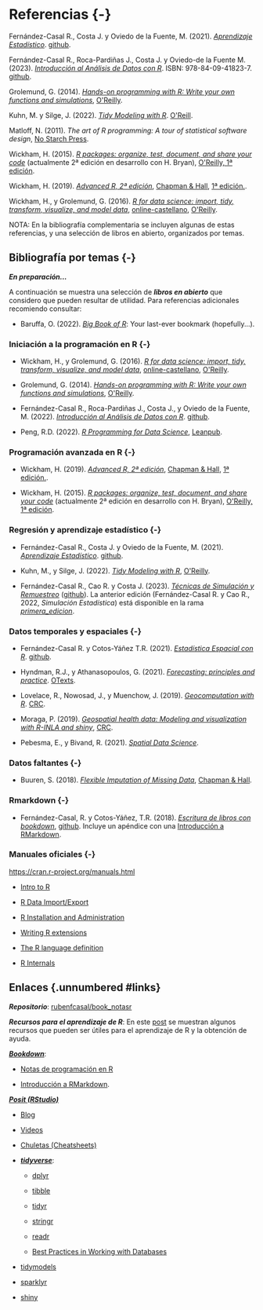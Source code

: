 # Referencias {-}

Fernández-Casal R., Costa J. y Oviedo de la Fuente, M. (2021). *[Aprendizaje Estadístico](https://rubenfcasal.github.io/aprendizaje_estadistico)*. [github](https://github.com/rubenfcasal/aprendizaje_estadistico).

Fernández-Casal R., Roca-Pardiñas J., Costa J. y Oviedo-de la Fuente M. (2023). *[Introducción al Análisis de Datos con R](https://rubenfcasal.github.io/intror)*. ISBN: 978-84-09-41823-7. [github](https://github.com/rubenfcasal/intror).

Grolemund, G. (2014). *[Hands-on programming with R: Write your own functions and simulations](https://rstudio-education.github.io/hopr)*, [O'Reilly](http://shop.oreilly.com/product/0636920028574.do).

Kuhn, M. y Silge, J. (2022). *[Tidy Modeling with R](https://www.tmwr.org)*. [O'Reill](https://amzn.to/35Hn96s).

Matloff, N. (2011). *The art of R programming: A tour of statistical software design*, [No Starch Press](https://www.nostarch.com/artofr.htm).

Wickham, H. (2015). *[R packages: organize, test, document, and share your code](http://r-pkgs.had.co.nz/)* (actualmente 2ª edición en desarrollo con H. Bryan), [O'Reilly, 1ª edición](http://shop.oreilly.com/product/0636920034421.do).

Wickham, H. (2019). *[Advanced R, 2ª edición](https://adv-r.hadley.nz/)*, [Chapman & Hall](https://www.amazon.com/dp/0815384572), [1ª edición.](http://adv-r.had.co.nz/).

Wickham, H., y Grolemund, G. (2016). *[R for data science: import, tidy, transform, visualize, and model data](http://r4ds.had.co.nz)*, [online-castellano](https://es.r4ds.hadley.nz), [O'Reilly](http://shop.oreilly.com/product/0636920034407.do).


NOTA: En la bibliografía complementaria se incluyen algunas de estas referencias, y una selección de libros en abierto, organizados por temas.


## Bibliografía por temas {-}

***En preparación...***

A continuación se muestra una selección de ***libros en abierto*** que considero que pueden resultar de utilidad.
Para referencias adicionales recomiendo consultar:

- Baruffa, O. (2022). *[Big Book of R](https://www.bigbookofr.com)*: Your last-ever bookmark (hopefully...).


### Iniciación a la programación en R {-}

- Wickham, H., y Grolemund, G. (2016). *[R for data science: import, tidy, transform, visualize, and model data](http://r4ds.had.co.nz)*, [online-castellano](https://es.r4ds.hadley.nz), [O'Reilly](http://shop.oreilly.com/product/0636920034407.do).

- Grolemund, G. (2014). *[Hands-on programming with R: Write your own functions and simulations](https://rstudio-education.github.io/hopr)*, [O'Reilly](http://shop.oreilly.com/product/0636920028574.do).

- Fernández-Casal R., Roca-Pardiñas J., Costa J., y Oviedo de la Fuente, M. (2022). *[Introducción al Análisis de Datos con R](https://rubenfcasal.github.io/intror)*. [github](https://github.com/rubenfcasal/intror).

- Peng, R.D. (2022). *[R Programming for Data Science](https://bookdown.org/rdpeng/rprogdatascience)*, [Leanpub](https://leanpub.com/rprogramming).


### Programación avanzada en R {-}

- Wickham, H. (2019). *[Advanced R, 2ª edición](https://adv-r.hadley.nz/)*, [Chapman & Hall](https://www.amazon.com/dp/0815384572), [1ª edición.](http://adv-r.had.co.nz/).

- Wickham, H. (2015). *[R packages: organize, test, document, and share your code](http://r-pkgs.had.co.nz/)* (actualmente 2ª edición en desarrollo con H. Bryan), [O'Reilly, 1ª edición](http://shop.oreilly.com/product/0636920034421.do).

### Regresión y aprendizaje estadístico {-}

- Fernández-Casal R., Costa J. y Oviedo de la Fuente, M. (2021). *[Aprendizaje Estadístico](https://rubenfcasal.github.io/aprendizaje_estadistico)*. [github](https://github.com/rubenfcasal/aprendizaje_estadistico).

- Kuhn, M., y Silge, J. (2022). *[Tidy Modeling with R](https://www.tmwr.org)*, [O'Reilly](https://www.oreilly.com/library/view/tidy-modeling-with/9781492096474).

- Fernández-Casal R., Cao R. y Costa J. (2023). *[Técnicas de Simulación y Remuestreo](https://rubenfcasal.github.io/simbook)*  ([github](https://github.com/rubenfcasal/simbook)). La anterior edición (Fernández-Casal R. y Cao R., 2022, *Simulación Estadística*) está disponible en la rama *[primera_edicion](https://github.com/rubenfcasal/simbook/tree/primera_edicion)*.


### Datos temporales y espaciales {-}

- Fernández-Casal R. y Cotos-Yáñez T.R. (2021). *[Estadística Espacial con R](https://rubenfcasal.github.io/estadistica_espacial)*. [github](https://github.com/rubenfcasal/estadistica_espacial). 

- Hyndman, R.J., y Athanasopoulos, G. (2021). *[Forecasting: principles and practice](https://otexts.com/fpp3)*. [OTexts](https://www.amazon.es/dp/0987507133).

- Lovelace, R., Nowosad, J., y Muenchow, J. (2019). *[Geocomputation with R](https://geocompr.robinlovelace.net)*. [CRC](https://www.routledge.com/9781138304512).

- Moraga, P. (2019). *[Geospatial health data: Modeling and visualization with R-INLA and shiny](https://www.paulamoraga.com/book-geospatial)*, [CRC](https://www.routledge.com/9780367357955).
    
- Pebesma, E., y Bivand, R. (2021). *[Spatial Data Science](https://keen-swartz-3146c4.netlify.app)*.


### Datos faltantes {-}

- Buuren, S. (2018). *[Flexible Imputation of Missing Data](https://stefvanbuuren.name/fimd)*, [Chapman & Hall](). 
    
### Rmarkdown {-}

- Fernández-Casal, R. y Cotos-Yáñez, T.R. (2018). *[Escritura de libros con bookdown](https://rubenfcasal.github.io/bookdown_intro)*,   [github](https://github.com/rubenfcasal/bookdown_intro). Incluye un apéndice con una [Introducción a RMarkdown](https://rubenfcasal.github.io/bookdown_intro/rmarkdown.html). 

### Manuales oficiales {-}

<https://cran.r-project.org/manuals.html>

-   [Intro to R](http://colinfay.me/intro-to-r/)

-   [R Data Import/Export](http://colinfay.me/r-data-import-export/)

-   [R Installation and Administration](http://colinfay.me/r-installation-administration/)

-   [Writing R extensions](http://colinfay.me/writing-r-extensions/)

-   [The R language definition](http://colinfay.me/r-language-definition/)

-   [R Internals](http://colinfay.me/r-internals/)



## Enlaces {.unnumbered #links}


***Repositorio***: [rubenfcasal/book_notasr](https://github.com/rubenfcasal/book_notasr)

***Recursos para el aprendizaje de R***: En este [post](https://rubenfcasal.github.io/post/ayuda-y-recursos-para-el-aprendizaje-de-r) se muestran algunos recursos que pueden ser útiles para el aprendizaje de R y la obtención de ayuda.

[***Bookdown***](https://bookdown.org):

- [Notas de programación en R](https://rubenfcasal.github.io/book_notasr/)

- [Introducción a RMarkdown](https://rubenfcasal.github.io/bookdown_intro/rmarkdown.html). 

[***Posit (RStudio)***](https://posit.co)

* [Blog](https://posit.co/blog)

* [Videos](https://posit.co/resources/videos)

* [Chuletas (Cheatsheets)](https://posit.co/resources/cheatsheets)

* [***tidyverse***](https://www.tidyverse.org/):

    - [dplyr](https://dplyr.tidyverse.org)
    
    - [tibble](https://tibble.tidyverse.org)
    
    - [tidyr](https://tidyr.tidyverse.org)
    
    - [stringr](https://stringr.tidyverse.org)
    
    - [readr](https://readr.tidyverse.org)
    
    - [Best Practices in Working with Databases](https://solutions.posit.co/connections/db)
    
* [tidymodels](https://www.tidymodels.org)    

* [sparklyr](https://spark.rstudio.com/)

* [shiny](http://shiny.rstudio.com)
